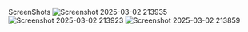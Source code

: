 ScreenShots
![Screenshot 2025-03-02 213935](https://github.com/user-attachments/assets/78be3cb6-5471-4622-9555-87b7c89a8f7b)
![Screenshot 2025-03-02 213923](https://github.com/user-attachments/assets/c6080d89-ce2d-48ac-9702-a12cd58866c9)
![Screenshot 2025-03-02 213859](https://github.com/user-attachments/assets/ad71b78f-41e0-4eaf-a6a6-d51a65f6e423)
